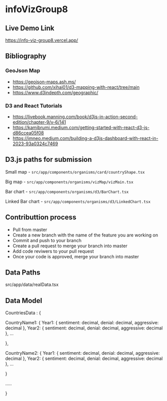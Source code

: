 # infoVizGroup8

## Live Demo Link
https://info-viz-group8.vercel.app/

## Bibliography

### GeoJson Map
- https://geojson-maps.ash.ms/
- https://github.com/xihai01/d3-mapping-with-react/tree/main
- https://www.d3indepth.com/geographic/

### D3 and React Tutorials
- https://livebook.manning.com/book/d3js-in-action-second-edition/chapter-9/v-6/141
- https://kamibrumi.medium.com/getting-started-with-react-d3-js-d86ccea05f08
- https://imneo.medium.com/building-a-d3js-dashboard-with-react-in-2023-93a0324c7469


## D3.js paths for submission
Small map - `src/app/components/organisms/card/countryShape.tsx`

Big map - `src/app/components/organisms/vizMap/vizMain.tsx`

Bar chart - `src/app/components/organisms/d3/BarChart.tsx`

Linked Bar chart - `src/app/components/organisms/d3/LinkedChart.tsx`

## Contributtion process

- Pull from master
- Create a new branch with the name of the feature you are working on
- Commit and push to your branch
- Create a pull request to merge your branch into master
- Add code reviwers to your pull request
- Once your code is approved, merge your branch into master

## Data Paths

src/app/data/realData.tsx

## Data Model

CountriesData : {

CountryName1: {
Year1: { sentiment: decimal, denial: decimal, aggressive: decimal },
Year2: { sentiment: decimal, denial: decimal, aggressive: decimal },
...

},

CountryName2: {
Year1: { sentiment: decimal, denial: decimal, aggressive: decimal },
Year2: { sentiment: decimal, denial: decimal, aggressive: decimal },
...

}

.....

}




